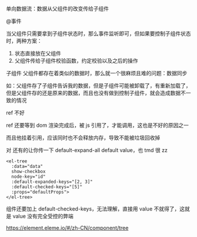 





单向数据流：数据从父组件的改变传给子组件

@事件

当父组件只需要拿到子组件状态时，那么事件监听即可，但如果要控制子组件状态时，两种方案：

1. 状态直接放在父组件
1. 父组件传给子组件校验函数，约定校验以及之后的操作

子组件 父组件都存在着类似的数据时，那么就一个很麻烦且难的问题：数据同步

如：父组件存了子组件告诉我的数据，但是子组件可能被卸载了，有重新加载了，但是父组件存的还是原来的数据，而且也没有做到控制子组件，就会造成数据不一致的情况

ref 不好

ref 还要等到 dom 渲染完成后，被 js 引用了，才能调用，这也是不好的原因之一

而且他挂着引用，应该同时也不会释放内存，导致不能被垃圾回收掉

对 还有的让你传一下 default-expand-all default value，也 tmd 很 zz







```
<el-tree
  :data="data"
  show-checkbox
  node-key="id"
  :default-expanded-keys="[2, 3]"
  :default-checked-keys="[5]"
  :props="defaultProps">
</el-tree>

```

组件还要加上 default-checked-keys，无法理解，直接用 value 不就得了，这就是 value 没有完全受控的弊端

https://element.eleme.io/#/zh-CN/component/tree
